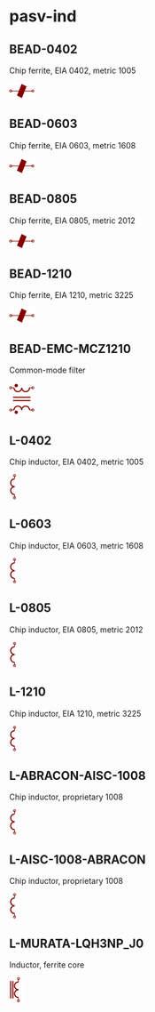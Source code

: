 # pasv-ind

## BEAD-0402
Chip ferrite, EIA 0402, metric 1005

![BEAD-0402__1__1](images/pasv-ind__BEAD-0402__1__1.png?raw=true) 

## BEAD-0603
Chip ferrite, EIA 0603, metric 1608

![BEAD-0603__1__1](images/pasv-ind__BEAD-0603__1__1.png?raw=true) 

## BEAD-0805
Chip ferrite, EIA 0805, metric 2012

![BEAD-0805__1__1](images/pasv-ind__BEAD-0805__1__1.png?raw=true) 

## BEAD-1210
Chip ferrite, EIA 1210, metric 3225

![BEAD-1210__1__1](images/pasv-ind__BEAD-1210__1__1.png?raw=true) 

## BEAD-EMC-MCZ1210
Common-mode filter

![BEAD-EMC-MCZ1210__1__1](images/pasv-ind__BEAD-EMC-MCZ1210__1__1.png?raw=true) 

## L-0402
Chip inductor, EIA 0402, metric 1005

![L-0402__1__1](images/pasv-ind__L-0402__1__1.png?raw=true) 

## L-0603
Chip inductor, EIA 0603, metric 1608

![L-0603__1__1](images/pasv-ind__L-0603__1__1.png?raw=true) 

## L-0805
Chip inductor, EIA 0805, metric 2012

![L-0805__1__1](images/pasv-ind__L-0805__1__1.png?raw=true) 

## L-1210
Chip inductor, EIA 1210, metric 3225

![L-1210__1__1](images/pasv-ind__L-1210__1__1.png?raw=true) 

## L-ABRACON-AISC-1008
Chip inductor, proprietary 1008

![L-ABRACON-AISC-1008__1__1](images/pasv-ind__L-ABRACON-AISC-1008__1__1.png?raw=true) 

## L-AISC-1008-ABRACON
Chip inductor, proprietary 1008

![L-AISC-1008-ABRACON__1__1](images/pasv-ind__L-AISC-1008-ABRACON__1__1.png?raw=true) 

## L-MURATA-LQH3NP_J0
Inductor, ferrite core

![L-MURATA-LQH3NP_J0__1__1](images/pasv-ind__L-MURATA-LQH3NP_J0__1__1.png?raw=true) 

